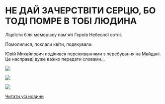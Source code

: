 # НЕ ДАЙ ЗАЧЕРСТВІТИ СЕРЦЮ, БО ТОДІ ПОМРЕ В ТОБІ ЛЮДИНА

Ліцеїсти біля меморіалу пам'яті Героїв Небесної сотні.

Помолилися, поклали квіти, подякували.

Юрій Михайлович поділився переживаннями з перебування на Майдані. Це насправді дуже важко передати словами...

![](/images/blog/не-дай-зачерствіти-серцю-бо-тоді-помре-в-тобі-людина/героїнс2.jpg)

![](/images/blog/не-дай-зачерствіти-серцю-бо-тоді-помре-в-тобі-людина/героїнс1.jpg)

![](/images/blog/не-дай-зачерствіти-серцю-бо-тоді-помре-в-тобі-людина/героїнс3.jpg)

[Читати усі новини](/news)
